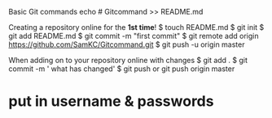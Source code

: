  Basic Git commands
echo # Gitcommand >> README.md

Creating a repository online for the <b>1st time</b>!
$ touch README.md
$ git init
$ git add README.md
$ git commit -m "first commit"
$ git remote add origin https://github.com/SamKC/Gitcommand.git
$ git push -u origin master

When adding on to your repository online with changes
$ git add .
$ git commit -m ' what has changed'
$ git push or git push origin master
# put in username & passwords